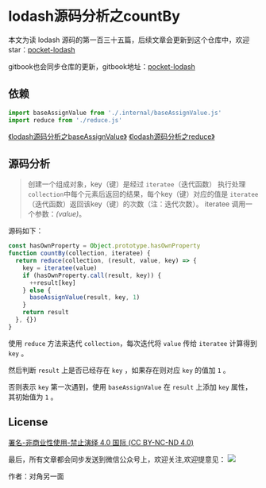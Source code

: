 # lodash源码分析之countBy

本文为读 lodash 源码的第一百三十五篇，后续文章会更新到这个仓库中，欢迎 star：[pocket-lodash](https://github.com/yeyuqiudeng/pocket-lodash)

gitbook也会同步仓库的更新，gitbook地址：[pocket-lodash](https://www.gitbook.com/book/yeyuqiudeng/pocket-lodash/details)

## 依赖

```javascript
import baseAssignValue from './.internal/baseAssignValue.js'
import reduce from './reduce.js'
```

[《lodash源码分析之baseAssignValue》](internal/baseAssignValue.md)
[《lodash源码分析之reduce》](reduce.md)

## 源码分析

> 创建一个组成对象，key（键）是经过 `iteratee`（迭代函数） 执行处理`collection`中每个元素后返回的结果，每个key（键）对应的值是 `iteratee`（迭代函数）返回该key（键）的次数（注：迭代次数）。 iteratee 调用一个参数：*(value)*。

源码如下：

```javascript
const hasOwnProperty = Object.prototype.hasOwnProperty
function countBy(collection, iteratee) {
  return reduce(collection, (result, value, key) => {
    key = iteratee(value)
    if (hasOwnProperty.call(result, key)) {
      ++result[key]
    } else {
      baseAssignValue(result, key, 1)
    }
    return result
  }, {})
}
```

使用 `reduce` 方法来迭代 `collection`，每次迭代将 `value` 传给 `iteratee` 计算得到 `key` 。

然后判断 `result` 上是否已经存在 `key` ，如果存在则对应 `key` 的值加 `1` 。

否则表示 `key` 第一次遇到，使用 `baseAssignValue` 在 `result` 上添加 `key` 属性，其初始值为 `1` 。

## License

[署名-非商业性使用-禁止演绎 4.0 国际 (CC BY-NC-ND 4.0)](http://creativecommons.org/licenses/by-nc-nd/4.0/)

最后，所有文章都会同步发送到微信公众号上，欢迎关注,欢迎提意见：  ![](https://raw.githubusercontent.com/yeyuqiudeng/resource/master/images/qrcode_front-end-article.jpg) 

作者：对角另一面 